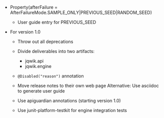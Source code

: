 - Property(afterFailure = AfterFailureMode.SAMPLE_ONLY|PREVIOUS_SEED|RANDOM_SEED)
  - User guide entry for PREVIOUS_SEED

- For version 1.0

  - Throw out all deprecations

  - Divide deliverables into two artifacts:
    - jqwik.api
    - jqwik.engine

  - `@Disabled("reason")` annotation

  - Move release notes to their own web page
    Alternative: Use asciidoc to generate user guide

  - Use apiguardian annotations (starting version 1.0)

  - Use junit-platform-testkit for engine integration tests